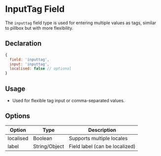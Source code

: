 # InputTag Field

The `inputtag` field type is used for entering multiple values as tags, similar to pillbox but with more flexibility.

## Declaration
```js
{
  field: 'inputtag',
  input: 'inputtag',
  localised: false // optional
}
```

## Usage
- Used for flexible tag input or comma-separated values.

## Options
| Option      | Type    | Description                                 |
|-------------|---------|---------------------------------------------|
| localised   | Boolean | Supports multiple locales                   |
| label       | String/Object | Field label (can be localized)         |
